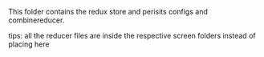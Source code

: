 This folder contains the redux store and perisits configs and combinereducer.

tips:
all the reducer files are inside the respective screen folders instead of placing here
